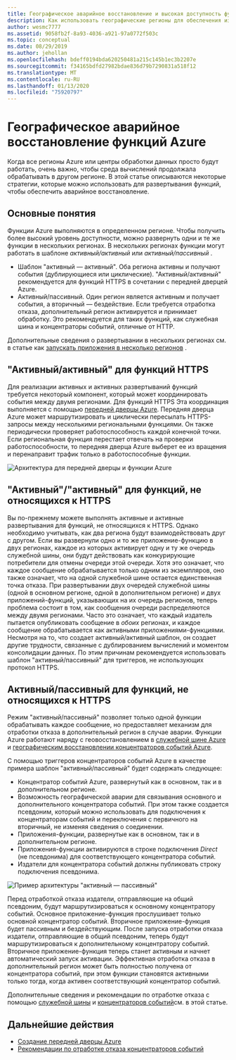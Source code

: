 ```yaml
---
title: Географическое аварийное восстановление и высокая доступность функций Azure
description: Как использовать географические регионы для обеспечения избыточности и отработки отказа в функциях Azure.
author: wesmc7777
ms.assetid: 9058fb2f-8a93-4036-a921-97a0772f503c
ms.topic: conceptual
ms.date: 08/29/2019
ms.author: jehollan
ms.openlocfilehash: bdeff0194bda620250481a215c145b1ec3b2207e
ms.sourcegitcommit: f34165bdfd27982bdae836d79b7290831a518f12
ms.translationtype: MT
ms.contentlocale: ru-RU
ms.lasthandoff: 01/13/2020
ms.locfileid: "75920797"
---
```

# <a name="azure-functions-geo-disaster-recovery"></a>Географическое аварийное восстановление функций Azure

Когда все регионы Azure или центры обработки данных просто будут работать, очень важно, чтобы среда вычислений продолжала обрабатывать в другом регионе.  В этой статье описываются некоторые стратегии, которые можно использовать для развертывания функций, чтобы обеспечить аварийное восстановление.

## <a name="basic-concepts"></a>Основные понятия

Функции Azure выполняются в определенном регионе.  Чтобы получить более высокий уровень доступности, можно развернуть одни и те же функции в нескольких регионах.  В нескольких регионах функции могут работать в шаблоне *активный/активный* или *активный/пассивный* .  

* Шаблон "активный — активный". Оба региона активны и получают события (дублирующиеся или циклические). "Активный/активный" рекомендуется для функций HTTPS в сочетании с передней дверцей Azure.
* Активный/пассивный. Один регион является активным и получает события, а вторичный — бездействие.  Если требуется отработка отказа, дополнительный регион активируется и принимает обработку.  Это рекомендуется для таких функций, как служебная шина и концентраторы событий, отличные от HTTP.

Дополнительные сведения о развертывании в нескольких регионах см. в статье как [запускать приложения в несколько регионов](https://docs.microsoft.com/azure/architecture/reference-architectures/app-service-web-app/multi-region) .

## <a name="activeactive-for-https-functions"></a>"Активный/активный" для функций HTTPS

Для реализации активных и активных развертываний функций требуется некоторый компонент, который может координировать события между двумя регионами.  Для функций HTTPS Эта координация выполняется с помощью [передней дверцы Azure](../frontdoor/front-door-overview.md).  Передняя дверца Azure может маршрутизировать и циклически пересылать HTTPS-запросы между несколькими региональными функциями.  Он также периодически проверяет работоспособность каждой конечной точки.  Если региональная функция перестает отвечать на проверки работоспособности, то передняя дверца Azure выберет ее из вращения и перенаправит трафик только в работоспособные функции.  

![Архитектура для передней дверцы и функции Azure](media/functions-geo-dr/front-door.png)  

## <a name="activeactive-for-non-https-functions"></a>"Активный"/"активный" для функций, не относящихся к HTTPS

Вы по-прежнему можете выполнять активные и активные развертывания для функций, не относящихся к HTTPS.  Однако необходимо учитывать, как два региона будут взаимодействовать друг с другом.  Если вы развернули одно и то же приложение-функцию в двух регионах, каждое из которых активирует одну и ту же очередь служебной шины, они будут действовать как конкурирующие потребители для отмены очереди этой очереди.  Хотя это означает, что каждое сообщение обрабатывается только одним из экземпляров, оно также означает, что на одной служебной шине остается единственная точка отказа.  При развертывании двух очередей служебной шины (одной в основном регионе, одной в дополнительном регионе) и двух приложений-функций, указывающих на их очередь регионов, теперь проблема состоит в том, как сообщения очереди распределяются между двумя регионами.  Часто это означает, что каждый издатель пытается опубликовать сообщение в *обоих* регионах, и каждое сообщение обрабатывается как активными приложениями-функциями.  Несмотря на то, что создает активный/активный шаблон, он создает другие трудности, связанные с дублированием вычислений и моментом консолидации данных.  По этим причинам рекомендуется использовать шаблон "активный/пассивный" для триггеров, не использующих протокол HTTPS.

## <a name="activepassive-for-non-https-functions"></a>Активный/пассивный для функций, не относящихся к HTTPS

Режим "активный/пассивный" позволяет только одной функции обрабатывать каждое сообщение, но предоставляет механизм для отработки отказа в дополнительный регион в случае аварии.  Функции Azure работают наряду с геовосстановлением в [служебной шине Azure](../service-bus-messaging/service-bus-geo-dr.md) и [географическим восстановлении концентраторов событий Azure](../event-hubs/event-hubs-geo-dr.md).

С помощью триггеров концентраторов событий Azure в качестве примера шаблон "активный/пассивный" будет содержать следующее:

* Концентратор событий Azure, развернутый как в основном, так и в дополнительном регионе.
* Возможность географической аварии для связывания основного и дополнительного концентратора событий.  При этом также создается псевдоним, который можно использовать для подключения к концентраторам событий и переключения с первичного на вторичный, не изменяя сведения о соединении.
* Приложения-функции, развернутые как в основном, так и в дополнительном регионе.
* Приложения-функции активируются в строке подключения *Direct* (не псевдонима) для соответствующего концентратора событий. 
* Издатели для концентратора событий должны публиковать строку подключения псевдонима. 

![Пример архитектуры "активный — пассивный"](media/functions-geo-dr/active-passive.png)

Перед отработкой отказа издатели, отправляющие на общий псевдоним, будут маршрутизироваться к основному концентратору событий.  Основное приложение-функция прослушивает только основной концентратор событий.  Вторичное приложение-функция будет пассивным и бездействующим.  После запуска отработки отказа издатели, отправляющие в общий псевдоним, теперь будут маршрутизироваться к дополнительному концентратору событий.  Вторичное приложение-функция теперь станет активным и начнет автоматический запуск активации.  Эффективная отработка отказа в дополнительный регион может быть полностью получена от концентратора событий, при этом функции становятся активными только тогда, когда активен соответствующий концентратор событий.

Дополнительные сведения и рекомендации по отработке отказа с помощью [служебной шины](../service-bus-messaging/service-bus-geo-dr.md) и [концентраторов событий](../event-hubs/event-hubs-geo-dr.md)см. в этой статье.

## <a name="next-steps"></a>Дальнейшие действия

* [Создание передней дверцы Azure](../frontdoor/quickstart-create-front-door.md)
* [Рекомендации по отработке отказа концентраторов событий](../event-hubs/event-hubs-geo-dr.md#considerations)
